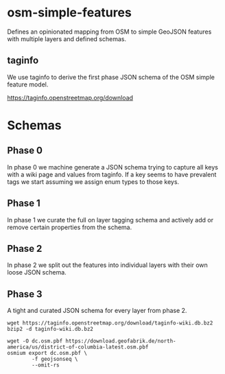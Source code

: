 # osm-simple-features
Defines an opinionated mapping from OSM to simple GeoJSON features with multiple layers and defined schemas.


## taginfo

We use taginfo to derive the first phase JSON schema of the OSM simple feature model.

https://taginfo.openstreetmap.org/download


# Schemas

## Phase 0

In phase 0 we machine generate a JSON schema trying to capture all keys with a wiki page and values from taginfo.
If a key seems to have prevalent tags we start assuming we assign enum types to those keys.

## Phase 1

In phase 1 we curate the full on layer tagging schema and actively add or remove certain properties from the schema.

## Phase 2

In phase 2 we split out the features into individual layers with their own loose JSON schema.

## Phase 3

A tight and curated JSON schema for every layer from phase 2.


```
wget https://taginfo.openstreetmap.org/download/taginfo-wiki.db.bz2
bzip2 -d taginfo-wiki.db.bz2
```

```
wget -O dc.osm.pbf https://download.geofabrik.de/north-america/us/district-of-columbia-latest.osm.pbf
osmium export dc.osm.pbf \
        -f geojsonseq \
        --omit-rs
```
